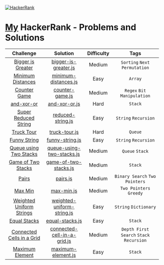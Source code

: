 <p align="left">
  <a href="https://www.hackerrank.com/PamirKalo">
    <img alt="HackerRank" src="https://raw.githubusercontent.com/gabrielgiordan/HackerRank/master/hacker-rank-logo.png">
  </a>
</p>

# [My](https://www.hackerrank.com/PamirKalo?hr_r=1) HackerRank - Problems and Solutions  

| Challenge | Solution | Difficulty | Tags |
|:---:|:------:|:------:|:------:|
| [Bigger is Greater](https://www.hackerrank.com/challenges/bigger-is-greater/problem) | [bigger-is-greater.js](https://github.com/PamirKalo/HackerRank-Practice/blob/main/Algorithms/bigger-is-greater.js) | Medium | `Sorting` `Next Permutation` |
| [Minimum Distances](https://www.hackerrank.com/challenges/minimum-distances/problem) | [minimum-distances.js](https://github.com/PamirKalo/HackerRank-Practice/blob/main/Algorithms/bigger-is-greater.js) | Easy | `Array` |
| [Counter Game](https://www.hackerrank.com/challenges/counter-game/problem) | [counter-game.js](https://github.com/PamirKalo/HackerRank-Practice/blob/main/Algorithms/counter-game.js) | Medium | `Regex` `Bit Manipulation` |
| [and-xor-or](https://www.hackerrank.com/challenges/and-xor-or/problem) | [and-xor-or.js](https://github.com/PamirKalo/HackerRank-Practice/blob/main/Data%20Structures/and-xor-or.js) | Hard | `Stack` |
| [Super Reduced String](https://www.hackerrank.com/challenges/reduced-string/problem) | [reduced-string.js](https://github.com/PamirKalo/HackerRank-Practice/blob/main/Algorithms/reduced-string.js) | Easy | `String` `Recursion` |
| [Truck Tour](https://www.hackerrank.com/challenges/truck-tour/problem) | [truck-tour.js](https://github.com/PamirKalo/HackerRank-Practice/blob/main/Data%20Structures/truck-tour.js) | Hard | `Queue` |
| [Funny String](https://www.hackerrank.com/challenges/funny-string/problem) | [funny-string.js](https://github.com/PamirKalo/HackerRank-Practice/blob/main/Algorithms/funny-string.js) | Easy | `String` `Recursion` |
| [Queue using Two Stacks](https://www.hackerrank.com/challenges/queue-using-two-stacks/problem) | [queue-using-two-stacks.js](https://github.com/PamirKalo/HackerRank-Practice/blob/main/Data%20Structures/queue-using-two-stacks.js) | Medium | `Queue` `Stack` |
| [Game of Two Stacks](https://www.hackerrank.com/challenges/game-of-two-stacks/problem) | [game-of-two-stacks.js](https://github.com/PamirKalo/HackerRank-Practice/blob/main/Data%20Structures/game-of-two-stacks.js) | Medium | `Stack` |
| [Pairs](https://www.hackerrank.com/challenges/pairs/problem) | [pairs.js](https://github.com/PamirKalo/HackerRank-Practice/blob/main/Algorithms/pairs.js) | Medium | `Binary Search` `Two Pointers` |
| [Max Min](https://www.hackerrank.com/challenges/angry-children/problem) | [max-min.js](https://github.com/PamirKalo/HackerRank-Practice/blob/main/Algorithms/max-min.js) | Medium | `Two Pointers` `Greedy` |
| [Weighted Uniform Strings](https://www.hackerrank.com/challenges/weighted-uniform-string/copy-from/164181404) | [weighted-uniform-string.js](https://github.com/PamirKalo/HackerRank-Practice/blob/main/Algorithms/weighted-uniform-string.js) | Easy | `String` `Dictionary` |
| [Equal Stacks](https://www.hackerrank.com/challenges/equal-stacks/problem) | [equal-stacks.js](https://github.com/PamirKalo/HackerRank-Practice/blob/main/Data%20Structures/equal-stacks.js) | Easy | `Stack` |
| [Connected Cells in a Grid](https://www.hackerrank.com/challenges/connected-cell-in-a-grid/problem) | [connected-cell-in-a-grid.js](https://github.com/PamirKalo/HackerRank-Practice/blob/main/Algorithms/connected-cell-in-a-grid.js) | Medium | `Depth First Search` `Stack` `Recursion`|
| [Maximum Element](https://www.hackerrank.com/challenges/maximum-element/problem) | [maximum-element.js](https://github.com/PamirKalo/HackerRank-Practice/blob/main/Data%20Structures/maximum-element.js) | Easy | `Stack` |

